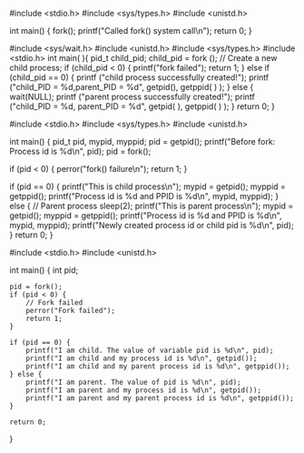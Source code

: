 #include <stdio.h>
#include <sys/types.h>
#include <unistd.h>

int main() {
   fork();
   printf("Called fork() system call\n");
   return 0;
}



#include <sys/wait.h>
#include <unistd.h>
#include <sys/types.h>
#include <stdio.h>
int main( ){
   pid_t child_pid;
   child_pid = fork (); // Create a new child process;
   if (child_pid < 0)
   {
      printf("fork failed");
      return 1;
   }
    else if (child_pid == 0)
  {
      printf ("child process successfully created!");
      printf ("child_PID = %d,parent_PID = %d",
      getpid(), getppid( ) );
   }
    else {
      wait(NULL);
  printf ("parent process successfully created!");
      printf ("child_PID = %d, parent_PID = %d", getpid( ), getppid( ) );
   }
   return 0;
}

#include <stdio.h>
#include <sys/types.h>
#include <unistd.h>

int main() {
   pid_t pid, mypid, myppid;
   pid = getpid();
   printf("Before fork: Process id is %d\n", pid);
   pid = fork();

   if (pid < 0) {
      perror("fork() failure\n");
      return 1;
   }


   if (pid == 0) {
      printf("This is child process\n");
      mypid = getpid();
      myppid = getppid();
      printf("Process id is %d and PPID is %d\n", mypid, myppid);
   } else { // Parent process
      sleep(2);
      printf("This is parent process\n");
      mypid = getpid();
      myppid = getppid();
      printf("Process id is %d and PPID is %d\n", mypid, myppid);
      printf("Newly created process id or child pid is %d\n", pid);
   }
   return 0;
}

#include <stdio.h>
#include <unistd.h> 

int main() {
    int pid;

    pid = fork();
    if (pid < 0) {
        // Fork failed
        perror("Fork failed");
        return 1;
    }

    if (pid == 0) {
        printf("I am child. The value of variable pid is %d\n", pid);
        printf("I am child and my process id is %d\n", getpid());
        printf("I am child and my parent process id is %d\n", getppid());
    } else {
        printf("I am parent. The value of pid is %d\n", pid);
        printf("I am parent and my process id is %d\n", getpid());
        printf("I am parent and my parent process id is %d\n", getppid());
    }

    return 0;
}




